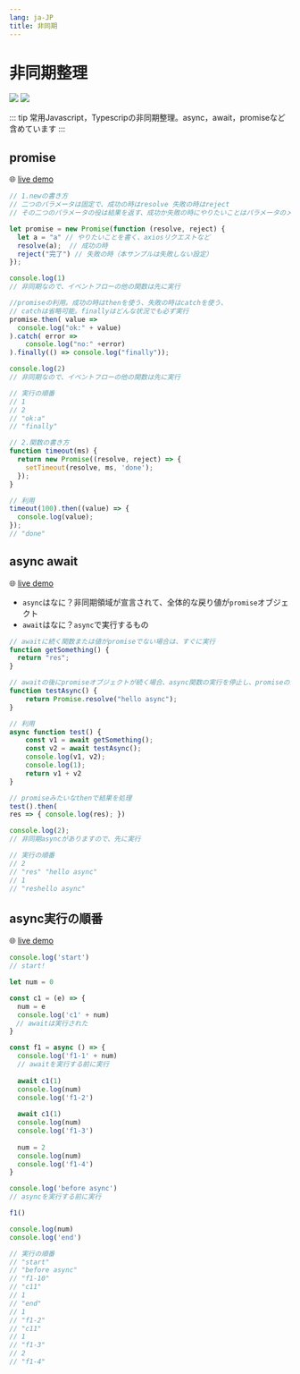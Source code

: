 ```yaml
---
lang: ja-JP
title: 非同期
---
```


# 非同期整理

![](https://img.shields.io/badge/-Typescript-9ca3af.svg?logo=typescript&style=popout-square)  ![](https://img.shields.io/badge/-Javascript-9ca3af.svg?logo=javascript&style=popout-square)



::: tip
常用Javascript，Typescripの非同期整理。async，await，promiseなど含めています
:::



## promise

🌐 [live demo](https://codepen.io/kensoz/pen/QWgMMJN)

```js
// 1.newの書き方
// 二つのパラメータは固定で、成功の時はresolve 失敗の時はreject
// その二つのパラメータの役は結果を返す、成功か失敗の時にやりたいことはパラメータのメソッド中で書く

let promise = new Promise(function (resolve, reject) {	
  let a = "a" // やりたいことを書く、axiosリクエストなど
  resolve(a);  // 成功の時
  reject("完了") // 失敗の時（本サンプルは失敗しない設定）
});

console.log(1) 
// 非同期なので、イベントフローの他の関数は先に実行

//promiseの利用。成功の時はthenを使う、失敗の時はcatchを使う、
// catchは省略可能。finallyはどんな状況でも必ず実行
promise.then( value => 
  console.log("ok:" + value)
).catch( error => 
	console.log("no:" +error)
).finally(() => console.log("finally"));

console.log(2) 
// 非同期なので、イベントフローの他の関数は先に実行

// 実行の順番
// 1
// 2
// "ok:a"
// "finally"

// 2.関数の書き方
function timeout(ms) {
  return new Promise((resolve, reject) => {
    setTimeout(resolve, ms, 'done'); 
  });
}

// 利用
timeout(100).then((value) => {
  console.log(value);
});
// "done"
```



## async await

🌐 [live demo](https://codepen.io/kensoz/pen/GREvONv)

- `async`はなに？非同期領域が宣言されて、全体的な戻り値が`promise`オブジェクト
- `await`はなに？`async`で実行するもの

```js
// awaitに続く関数または値がpromiseでない場合は、すぐに実行
function getSomething() {
  return "res"; 
}

// awaitの後にpromiseオブジェクトが続く場合、async関数の実行を停止し、promiseの実行を待機
function testAsync() {
    return Promise.resolve("hello async"); 
} 

// 利用
async function test() {
    const v1 = await getSomething();
    const v2 = await testAsync();
    console.log(v1, v2);
	console.log(1);
	return v1 + v2
}

// promiseみたいなthenで結果を処理
test().then(
res => { console.log(res); })

console.log(2); 
// 非同期asyncがありますので、先に実行

// 実行の順番
// 2
// "res" "hello async"
// 1
// "reshello async"
```



## async実行の順番

🌐 [live demo](https://codepen.io/kensoz/pen/QWqMzZP)

```js
console.log('start')
// start!

let num = 0

const c1 = (e) => {
  num = e
  console.log('c1' + num) 
　// awaitは実行された
}

const f1 = async () => {
  console.log('f1-1' + num) 
  // awaitを実行する前に実行
  
  await c1(1) 
  console.log(num)
  console.log('f1-2')
 
  await c1(1) 
  console.log(num)
  console.log('f1-3')
	
  num = 2	
  console.log(num)
  console.log('f1-4')
}

console.log('before async')
// asyncを実行する前に実行

f1()

console.log(num) 
console.log('end')

// 実行の順番
// "start"
// "before async"
// "f1-10"
// "c11"
// 1
// "end"
// 1
// "f1-2"
// "c11"
// 1
// "f1-3"
// 2
// "f1-4"
```

